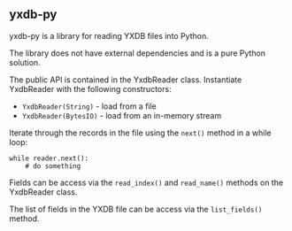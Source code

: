 ## yxdb-py

yxdb-py is a library for reading YXDB files into Python.

The library does not have external dependencies and is a pure Python solution.

The public API is contained in the YxdbReader class. Instantiate YxdbReader with the following constructors:
* `YxdbReader(String)` - load from a file
* `YxdbReader(BytesIO)` - load from an in-memory stream

Iterate through the records in the file using the `next()` method in a while loop:

```
while reader.next():
    # do something
```

Fields can be access via the `read_index()` and `read_name()` methods on the YxdbReader class.

The list of fields in the YXDB file can be access via the `list_fields()` method.

